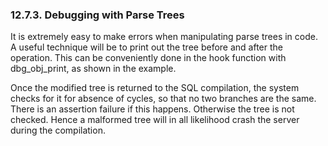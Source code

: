 <div>

<div>

<div>

<div>

### 12.7.3. Debugging with Parse Trees

</div>

</div>

</div>

It is extremely easy to make errors when manipulating parse trees in
code. A useful technique will be to print out the tree before and after
the operation. This can be conveniently done in the hook function with
dbg_obj_print, as shown in the example.

Once the modified tree is returned to the SQL compilation, the system
checks for it for absence of cycles, so that no two branches are the
same. There is an assertion failure if this happens. Otherwise the tree
is not checked. Hence a malformed tree will in all likelihood crash the
server during the compilation.

</div>
